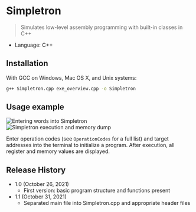 # Simpletron
> Simulates low-level assembly programming with built-in classes in C++

* Language: C++

## Installation

With GCC on Windows, Mac OS X, and Unix systems:

```sh
g++ Simpletron.cpp exe_overview.cpp -o Simpletron
```

## Usage example

![Entering words into Simpletron](https://i.imgur.com/EwnH9Si.png)
![Simpletron execution and memory dump](https://i.imgur.com/ViNrCtn.png)

Enter operation codes (see ``OperationCodes`` for a full list) and target addresses into the terminal to initialize a program. After execution, all register and memory values are displayed.

## Release History

* 1.0 (October 26, 2021)
    * First version: basic program structure and functions present
* 1.1 (October 31, 2021)
    * Separated main file into Simpletron.cpp and appropriate header files
<!-- Markdown link & img dfn's -->
[npm-image]: https://img.shields.io/npm/v/datadog-metrics.svg?style=flat-square
[npm-url]: https://npmjs.org/package/datadog-metrics
[npm-downloads]: https://img.shields.io/npm/dm/datadog-metrics.svg?style=flat-square
[travis-image]: https://img.shields.io/travis/dbader/node-datadog-metrics/master.svg?style=flat-square
[travis-url]: https://travis-ci.org/dbader/node-datadog-metrics
[wiki]: https://github.com/yourname/yourproject/wiki